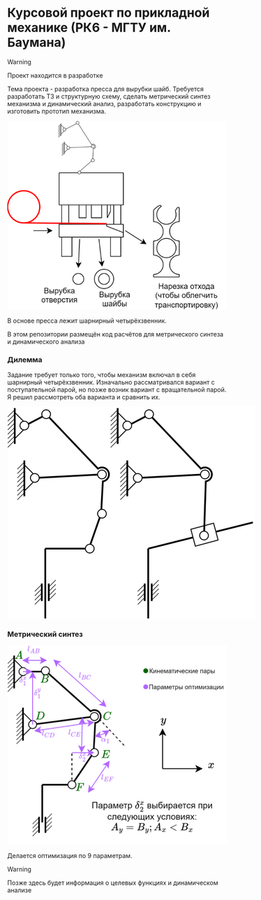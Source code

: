 # Курсовой проект по прикладной механике (РК6 - МГТУ им. Баумана)

> [!WARNING]
> Проект находится в разработке

Тема проекта - разработка пресса для вырубки шайб. Требуется разработать ТЗ и структурную схему, сделать метрический синтез механизма и динамический анализ, разработать конструкцию и изготовить прототип механизма.

<img src="img/полуконструктивноеИзображение.svg" />

В основе пресса лежит шарнирный четырёхзвенник.

В этом репозитории размещён код расчётов для метрического синтеза и динамического анализа

### Дилемма

Задание требует только того, чтобы механизм включал в себя шарнирный четырёхзвенник. Изначально рассматривался вариант с поступательной парой, но позже возник вариант с вращательной парой. Я решил рассмотреть оба варианта и сравнить их.

<div style="display:flex;fled-direction:row">
<img src="img/структурка_Revolute.svg" />
<img src="img/структурка_Prismatic.svg" />
</div>

### Метрический синтез

<img src="img/параметрыОптимизации.svg" />

Делается оптимизация по 9 параметрам.

> [!WARNING]
> Позже здесь будет информация о целевых функциях и динамическом анализе
